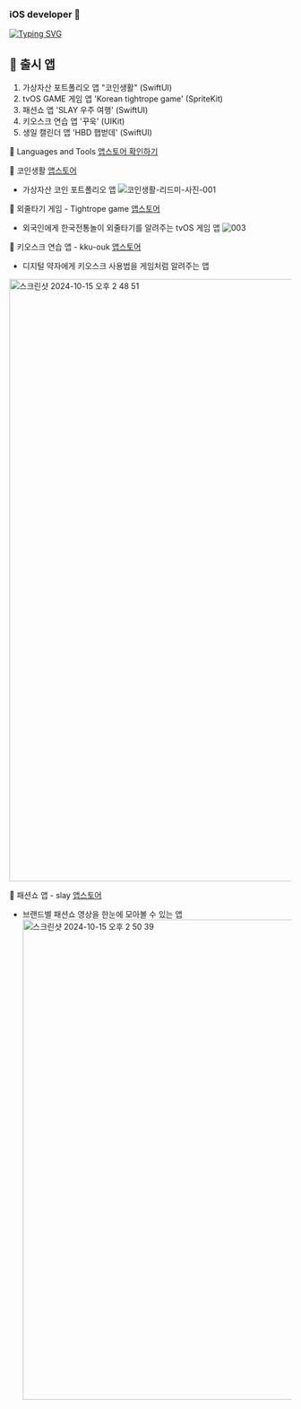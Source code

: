 ### iOS developer 👋
<!--
**Acasiax/Acasiax** is a ✨ _special_ ✨ repository because its `README.md` (this file) appears on your GitHub profile.

Here are some ideas to get you started:

- 🔭 I’m currently working on ...
- 🌱 I’m currently learning ...
- 👯 I’m looking to collaborate on ...
- 🤔 I’m looking for help with ...
- 💬 Ask me about ...![이름-001](https://github.com/Acasiax/Acasiax/assets/117105267/81c370ff-1851-4cda-bd4a-d8caf133fb9a)
- 📫 How to reach me: ...
- 😄 Pronouns: ...
- ⚡ Fun fact: ...
-->
 <a href="https://git.io/typing-svg"><img src="https://readme-typing-svg.demolab.com?font=Fira+Code&pause=1000&width=435&lines=Hi+there!++iOS developer" alt="Typing SVG" /></a>


<!-- <img src="https://github.com/Acasiax/Acasiax/assets/117105267/f0ce15d8-259c-4206-b215-b840a60892ee">-->

📍 출시 앱
-------------
1. 가상자산 포트폴리오 앱 "코인생활" (SwiftUI)
1. tvOS GAME 게임 앱 'Korean tightrope game' (SpriteKit)
1. 패션쇼 앱 'SLAY 우주 여행' (SwiftUI)
1. 키오스크 연습 앱 '꾸욱' (UIKit)
1. 생일 캘린더 앱 'HBD 햅벋데' (SwiftUI)


💬  Languages and Tools
[앱스토어 확인하기](https://apps.apple.com/kr/app/%EC%BD%94%EC%9D%B8%EC%83%9D%ED%99%9C-%EC%98%AC%EB%B0%94%EB%A5%B8-%EC%BD%94%EC%9D%B8-%ED%88%AC%)

🙋 코인생활 [앱스토어](https://apps.apple.com/kr/app/%EC%BD%94%EC%9D%B8%EC%83%9D%ED%99%9C-%EC%98%AC%EB%B0%94%EB%A5%B8-%EC%BD%94%EC%9D%B8-%ED%88%AC%EC%9E%90%EC%9D%98-%EC%8B%9C%EC%9E%91/id6720724248)
- 가상자산 코인 포트폴리오 앱
![코인생활-리드미-사진-001](https://github.com/user-attachments/assets/75646421-ae0d-4fed-a7a7-7ea643dd35f0)



🙋 외줄타기 게임 - Tightrope game [앱스토어](https://apps.apple.com/kr/app/tightrope-escape-game/id6478237125)
- 외국인에게 한국전통놀이 외줄타기를 알려주는 tvOS 게임 앱
![003](https://github.com/user-attachments/assets/566a4b4c-39c7-4a44-b1b4-0e42bcd0acfb)



🙋 키오스크 연습 앱 - kku-ouk [앱스토어](https://apps.apple.com/kr/app/%EA%BE%B8%EC%9A%B1-%ED%82%A4%EC%98%A4%EC%8A%A4%ED%81%AC-%EC%97%B0%EC%8A%B5-%EC%96%B4%ED%94%8C/id6446475014)
- 디지털 약자에게 키오스크 사용법을 게임처럼 알려주는 앱
<img width="1074" alt="스크린샷 2024-10-15 오후 2 48 51" src="https://github.com/user-attachments/assets/17e6ff50-9bc3-46ba-8c38-49456ef586c9">

🙋 패션쇼 앱 - slay [앱스토어](https://apps.apple.com/kr/app/slay-%ED%8C%A8%EC%85%98%EC%87%BC%EC%9D%98-%EC%A4%91%EC%8B%AC-%EC%8A%AC%EB%A0%88%EC%9D%B4-%EC%9A%B0%EC%A3%BC-%EC%97%AC%ED%96%89-slay/id6478124040)
- 브랜드별 패션쇼 영상을 한눈에 모아볼 수 있는 앱
  <img width="856" alt="스크린샷 2024-10-15 오후 2 50 39" src="https://github.com/user-attachments/assets/e538f41f-d74d-42b6-944f-e82525999886">


